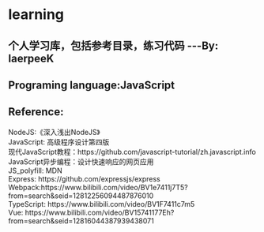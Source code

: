 <h1>learning</h1>
<h2>个人学习库，包括参考目录，练习代码 ---By: laerpeeK</h2>
<h2>Programing language:JavaScript</h2>
<h2>Reference:</h2>
  NodeJS:《深入浅出NodeJS》<br/>
  JavaScript:
        高级程序设计第四版<br/>
        现代JavaScript教程：https://github.com/javascript-tutorial/zh.javascript.info<br/>
  JavaScript异步编程：设计快速响应的网页应用<br/>
  JS_polyfill: MDN<br/>
  Express: https://github.com/expressjs/express<br/>
  Webpack:https://www.bilibili.com/video/BV1e7411j7T5?from=search&seid=12812256094487876010<br/>
  TypeScript: https://www.bilibili.com/video/BV1F7411c7m5<br/>
  Vue: https://www.bilibili.com/video/BV15741177Eh?from=search&seid=12816044387939438071
